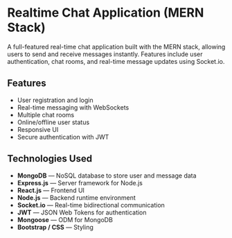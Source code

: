 # Realtime Chat Application (MERN Stack)

A full-featured real-time chat application built with the MERN stack, allowing users to send and receive messages instantly. Features include user authentication, chat rooms, and real-time message updates using Socket.io.

## Features
- User registration and login
- Real-time messaging with WebSockets
- Multiple chat rooms
- Online/offline user status
- Responsive UI
- Secure authentication with JWT

## Technologies Used
- **MongoDB** — NoSQL database to store user and message data
- **Express.js** — Server framework for Node.js
- **React.js** — Frontend UI
- **Node.js** — Backend runtime environment
- **Socket.io** — Real-time bidirectional communication
- **JWT** — JSON Web Tokens for authentication
- **Mongoose** — ODM for MongoDB
- **Bootstrap / CSS** — Styling
